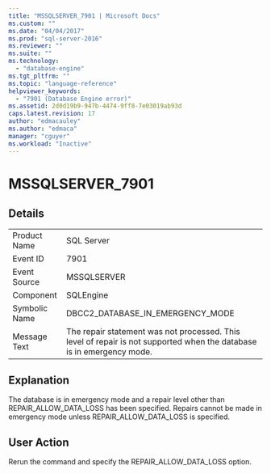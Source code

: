 ```yaml
---
title: "MSSQLSERVER_7901 | Microsoft Docs"
ms.custom: ""
ms.date: "04/04/2017"
ms.prod: "sql-server-2016"
ms.reviewer: ""
ms.suite: ""
ms.technology: 
  - "database-engine"
ms.tgt_pltfrm: ""
ms.topic: "language-reference"
helpviewer_keywords: 
  - "7901 (Database Engine error)"
ms.assetid: 2d0d19b9-947b-4474-9ff8-7e03019ab93d
caps.latest.revision: 17
author: "edmacauley"
ms.author: "edmaca"
manager: "cguyer"
ms.workload: "Inactive"
---
```

# MSSQLSERVER_7901
  
## Details  
  
|||  
|-|-|  
|Product Name|SQL Server|  
|Event ID|7901|  
|Event Source|MSSQLSERVER|  
|Component|SQLEngine|  
|Symbolic Name|DBCC2_DATABASE_IN_EMERGENCY_MODE|  
|Message Text|The repair statement was not processed. This level of repair is not supported when the database is in emergency mode.|  
  
## Explanation  
The database is in emergency mode and a repair level other than REPAIR_ALLOW_DATA_LOSS has been specified. Repairs cannot be made in emergency mode unless REPAIR_ALLOW_DATA_LOSS is specified.  
  
## User Action  
Rerun the command and specify the REPAIR_ALLOW_DATA_LOSS option.  
  
